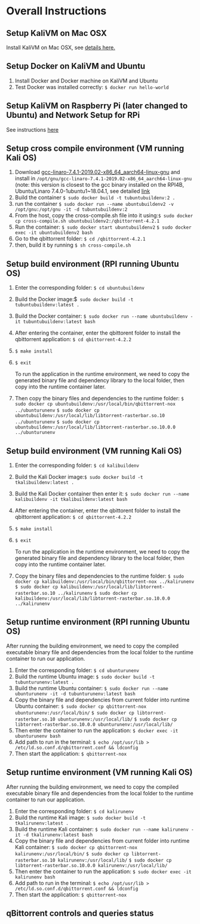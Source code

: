 # Overall Instructions

## Setup KaliVM on Mac OSX

Install KaliVM on Mac OSX, see [details here.](https://github.com/jhu-information-security-institute/NwSec/wiki/JHUISI-VM)

## Setup Docker on KaliVM and Ubuntu

1. Install Docker and Docker machine on KaliVM and Ubuntu
2. Test Docker was installed correctly: `$ docker run hello-world`

## Setup KaliVM on Raspberry Pi (later changed to Ubuntu) and Network Setup for RPi

See instructions [here](https://github.com/jhu-information-security-institute/NwSec/wiki/Kali-RPI4B)

## Setup cross compile environment (VM running Kali OS)

1. Download [gcc-linaro-7.4.1-2019.02-x86_64_aarch64-linux-gnu](https://releases.linaro.org/components/toolchain/binaries/7.4-2019.02/aarch64-linux-gnu) and install in `/opt/gnu/gcc-linaro-7.4.1-2019.02-x86_64_aarch64-linux-gnu` (note: this version is closest to the gcc binary installed on the RPI4B, Ubuntu/Linaro 7.4.0-1ubuntu1~18.04.1, see detailed [link](https://releases.linaro.org/components/toolchain/binaries/7.4-2019.02/aarch64-linux-gnu/)
2. Build the container `$ sudo docker build -t tubuntubuildenv:2 .`
3. run the container `$ sudo docker run --name ubuntubuildenv2 -v /opt/gnu:/opt/gnu -it -d tubuntubuildenv:2`
4. From the host, copy the cross-compile.sh file into it using:`$ sudo docker cp cross-compile.sh ubuntubuildenv2:/qbittorrent-4.2.1`
5. Run the container:  `$ sudo docker start ubuntubuildenv2` `$ sudo docker exec -it ubuntubuildenv2 bash`
6. Go to the qbittorrent folder: `$ cd /qbittorrent-4.2.1`
7. then, build it by running `$ sh cross-compile.sh`

## Setup build environment (RPI running Ubuntu OS)

1. Enter the corresponding folder: `$ cd ubuntubuildenv`
2. Build the Docker image:$` sudo docker build -t tubuntubuildenv:latest .`
3. Build the Docker container: `$ sudo docker run --name ubuntubuildenv -it tubuntubuildenv:latest bash`
4. After entering the container, enter the qbittorent folder to install the qbittorrent application: `$ cd qbittorrent-4.2.2`
5. `$ make install`
6. `$ exit`

    To run the application in the runtime environment, we need to copy the generated binary file and dependency library to the local folder, then copy into the runtime container later.

7. Then copy the binary files and dependencies to the runtime folder: 
`$ sudo docker cp ubuntubuildenv:/usr/local/bin/qbittorrent-nox ../ubunturunenv`
`$ sudo docker cp ubuntubuildenv:/usr/local/lib/libtorrent-rasterbar.so.10 ../ubunturunenv`
`$ sudo docker cp ubuntubuildenv:/usr/local/lib/libtorrent-rasterbar.so.10.0.0 ../ubunturunenv`

## Setup build environment (VM running Kali OS)

1. Enter the corresponding folder: `$ cd kalibuildenv`
2. Build the Kali Docker image:`$ sudo docker build -t tkalibuildenv:latest .`
3. Build the Kali Docker container then enter it: `$ sudo docker run --name kalibuildenv -it tkalibuildenv:latest bash`
4. After entering the container, enter the qbittorent folder to install the qbittorrent application: `$ cd qbittorrent-4.2.2`
5. `$ make install`
6. `$ exit`

    To run the application in the runtime environment, we need to copy the generated binary file and dependency library to the local folder, then copy into the runtime container later.

7. Copy the binary files and dependencies to the runtime folder: 
`$ sudo docker cp kalibuildenv:/usr/local/bin/qbittorrent-nox ../kalirunenv`
`$ sudo docker cp kalibuildenv:/usr/local/lib/libtorrent-rasterbar.so.10 ../kalirunenv`
`$ sudo docker cp kalibuildenv:/usr/local/lib/libtorrent-rasterbar.so.10.0.0 ../kalirunenv`

## Setup runtime environment (RPI running Ubuntu OS)

After running the building environment, we need to copy the compiled executable binary file and dependencies from the local folder to the runtime container to run our application.

1. Enter the corresponding folder: `$ cd ubunturunenv`
2. Build the runtime Ubuntu image: `$ sudo docker build -t tubunturunenv:latest .`
3. Build the runtime Ubuntu container: `$ sudo docker run --name ubunturunenv -it -d tubunturunenv:latest bash`
4. Copy the binary file and dependencies from current folder into runtime Ubuntu container: 
`$ sudo docker cp qbittorrent-nox ubunturunenv:/usr/local/bin/`
`$ sudo docker cp libtorrent-rasterbar.so.10 ubunturunenv:/usr/local/lib/`
`$ sudo docker cp libtorrent-rasterbar.so.10.0.0 ubunturunenv:/usr/local/lib/` 
5. Then enter the container to run the application: `$ docker exec -it ubunturunenv bash`
6. Add path to run in the terminal: `$ echo /opt/usr/lib > /etc/ld.so.conf.d/qbittorrent.conf && ldconfig`
7. Then start the application: `$ qbittorrent-nox`

## Setup runtime environment (VM running Kali OS)

After running the building environment, we need to copy the compiled executable binary file and dependencies from the local folder to the runtime container to run our application.

1. Enter the corresponding folder: `$ cd kalirunenv`
2. Build the runtime Kali image: `$ sudo docker build -t tkalirunenv:latest .`
3. Build the runtime Kali container: `$ sudo docker run --name kalirunenv -it -d tkalirunenv:latest bash`
4. Copy the binary file and dependencies from current folder into runtime Kali container: 
`$ sudo docker cp qbittorrent-nox kalirunenv:/usr/local/bin/`
`$ sudo docker cp libtorrent-rasterbar.so.10 kalirunenv:/usr/local/lib/`
`$ sudo docker cp libtorrent-rasterbar.so.10.0.0 kalirunenv:/usr/local/lib/` 
1. Then enter the container to run the application: `$ sudo docker exec -it kalirunenv bash`
2. Add path to run in the terminal: `$ echo /opt/usr/lib > /etc/ld.so.conf.d/qbittorrent.conf && ldconfig`
3. Then start the application: `$ qbittorrent-nox`

## qBittorrent controls and queries status



